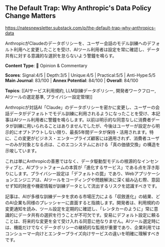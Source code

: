 ## The Default Trap: Why Anthropic's Data Policy Change Matters

https://natesnewsletter.substack.com/p/the-default-trap-why-anthropics-data

AnthropicがClaudeのデータポリシーを、ユーザー会話のモデル訓練へのデフォルト利用へと変更したことを受け、AIツール利用者は設定を常に確認し、データ共有に対する意識的な選択を怠らないよう警鐘を鳴らす。

**Content Type**: 💭 Opinion & Commentary

**Scores**: Signal:4/5 | Depth:3/5 | Unique:4/5 | Practical:5/5 | Anti-Hype:5/5
**Main Journal**: 83/100 | **Annex Potential**: 84/100 | **Overall**: 84/100

**Topics**: [[AIサービス利用規約, LLM訓練データポリシー, 開発者ワークフロー, AIツールの選定基準, プライバシー設定管理]]

Anthropicが対話AI「Claude」のデータポリシーを密かに変更し、ユーザーの会話データがデフォルトでモデル訓練に利用されるようになったことを受け、本記事はAIツール利用者に警鐘を鳴らします。以前は明示的な同意なしに消費者データが訓練に用いられることはありませんでしたが、今後はユーザーが設定から明示的にオプトアウトしない限り、最長5年間データが保持・活用されます。特に、この変更がビジネス・エンタープライズ顧客には適用されず、消費者ユーザーのみが対象となる点は、このエコシステムにおける「真の価値交換」の構造を示唆しています。

これは単にAnthropicの善悪ではなく、データ駆動型モデルの根源的なインセンティブと、AIプラットフォームの本質が「進化するサービス」である点を浮き彫りにします。プライバシー設定は「デフォルトの罠」であり、Webアプリケーションエンジニアは、AIツールをコーディングや問題解決に深く組み込む際、意図せず知的財産や機密情報が訓練データとして流出するリスクを認識すべきです。

記事は、AIが多様な訓練データを求める市場圧力による「収斂進化」の結果、どのAI企業も同様のプレッシャーに直面すると指摘します。開発者は、利用規約の変更通知を読み、ツール設定を定期的に確認し、「レンタカーのように」常に意識的にデータ共有の選択を行うことが不可欠です。安易にデフォルト設定に頼ることは、将来的な変更を全て受け入れる同意に他なりません。AIツール選定時には、機能だけでなくデータポリシーの継続的な監視が重要であり、企業利用ではコンシューマー向けとエンタープライズ向けサービスの違いを明確に理解すべきです。